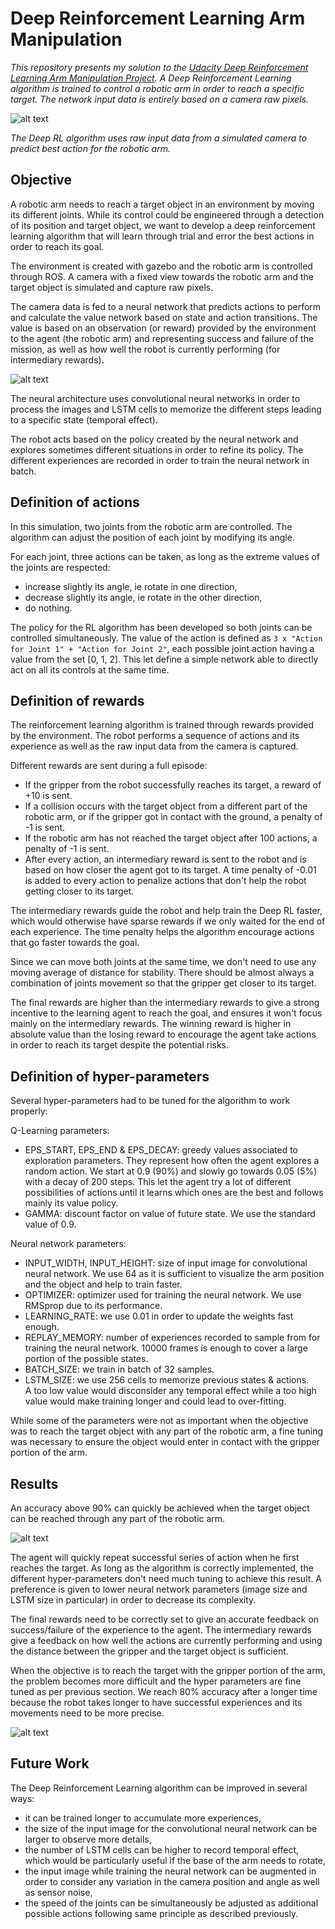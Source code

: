 # Deep Reinforcement Learning Arm Manipulation

*This repository presents my solution to the [Udacity Deep Reinforcement Learning Arm Manipulation Project](https://github.com/udacity/RoboND-DeepRL-Project). A Deep Reinforcement Learning algorithm is trained to control a robotic arm in order to reach a specific target. The network input data is entirely based on a camera raw pixels.*

![alt text](imgs/intro.jpg)

*The Deep RL algorithm uses raw input data from a simulated camera to predict best action for the robotic arm.*

## Objective

A robotic arm needs to reach a target object in an environment by moving its different joints. While its control could be engineered through a detection of its position and target object, we want to develop a deep reinforcement learning algorithm that will learn through trial and error the best actions in order to reach its goal.

The environment is created with gazebo and the robotic arm is controlled through ROS. A camera with a fixed view towards the robotic arm and the target object is simulated and capture raw pixels.

The camera data is fed to a neural network that predicts actions to perform and calculate the value network based on state and action transitions. The value is based on an observation (or reward) provided by the environment to the agent (the robotic arm) and representing success and failure of the mission, as well as how well the robot is currently performing (for intermediary rewards).

![alt text](imgs/agent_environment.png)

The neural architecture uses convolutional neural networks in order to process the images and LSTM cells to memorize the different steps leading to a specific state (temporal effect).

The robot acts based on the policy created by the neural network and explores sometimes different situations in order to refine its policy. The different experiences are recorded in order to train the neural network in batch.

## Definition of actions

In this simulation, two joints from the robotic arm are controlled. The algorithm can adjust the position of each joint by modifying its angle.

For each joint, three actions can be taken, as long as the extreme values of the joints are respected:

- increase slightly its angle, ie rotate in one direction,
- decrease slightly its angle, ie rotate in the other direction,
- do nothing.

The policy for the RL algorithm has been developed so both joints can be controlled simultaneously. The value of the action is defined as `3 x "Action for Joint 1" + "Action for Joint 2"`, each possible joint action having a value from the set [0, 1, 2]. This let define a simple network able to directly act on all its controls at the same time.

## Definition of rewards

The reinforcement learning algorithm is trained through rewards provided by the environment. The robot performs a sequence of actions and its experience as well as the raw input data from the camera is captured.

Different rewards are sent during a full episode:

- If the gripper from the robot successfully reaches its target, a reward of +10 is sent.
- If a collision occurs with the target object from a different part of the robotic arm, or if the gripper got in contact with the ground, a penalty of -1 is sent.
- If the robotic arm has not reached the target object after 100 actions, a penalty of -1 is sent.
- After every action, an intermediary reward is sent to the robot and is based on how closer the agent got to its target. A time penalty of -0.01 is added to every action to penalize actions that don't help the robot getting closer to its target.

The intermediary rewards guide the robot and help train the Deep RL faster, which would otherwise have sparse rewards if we only waited for the end of each experience. The time penalty helps the algorithm encourage actions that go faster towards the goal.

Since we can move both joints at the same time, we don't need to use any moving average of distance for stability. There should be almost always a combination of joints movement so that the gripper get closer to its target.

The final rewards are higher than the intermediary rewards to give a strong incentive to the learning agent to reach the goal, and ensures it won't focus mainly on the intermediary rewards. The winning reward is higher in absolute value than the losing reward to encourage the agent take actions in order to reach its target despite the potential risks.

## Definition of hyper-parameters

Several hyper-parameters had to be tuned for the algorithm to work properly:

Q-Learning parameters:

- EPS_START, EPS_END & EPS_DECAY: greedy values associated to exploration parameters. They represent how often the agent explores a random action. We start at 0.9 (90%) and slowly go towards 0.05 (5%) with a decay of 200 steps. This let the agent try a lot of different possibilities of actions until it learns which ones are the best and follows mainly its value policy.
- GAMMA: discount factor on value of future state. We use the standard value of 0.9.

Neural network parameters:

- INPUT_WIDTH, INPUT_HEIGHT: size of input image for convolutional neural network. We use 64 as it is sufficient to visualize the arm position and the object and help to train faster.
- OPTIMIZER: optimizer used for training the neural network. We use RMSprop due to its performance.
- LEARNING_RATE: we use 0.01 in order to update the weights fast enough.
- REPLAY_MEMORY: number of experiences recorded to sample from for training the neural network. 10000 frames is enough to cover a large portion of the possible states.
- BATCH_SIZE: we train in batch of 32 samples.
- LSTM_SIZE: we use 256 cells to memorize previous states & actions. A too low value would disconsider any temporal effect while a too high value would make training longer and could lead to over-fitting.

While some of the parameters were not as important when the objective was to reach the target object with any part of the robotic arm, a fine tuning was necessary to ensure the object would enter in contact with the gripper portion of the arm.

## Results

An accuracy above 90% can quickly be achieved when the target object can be reached through any part of the robotic arm.

![alt text](imgs/success_1.jpg)

The agent will quickly repeat successful series of action when he first reaches the target. As long as the algorithm is correctly implemented, the different hyper-parameters don't need much tuning to achieve this result. A preference is given to lower neural network parameters (image size and LSTM size in particular) in order to decrease its complexity.

The final rewards need to be correctly set to give an accurate feedback on success/failure of the experience to the agent. The intermediary rewards give a feedback on how well the actions are currently performing and using the distance between the gripper and the target object is sufficient.

When the objective is to reach the target with the gripper portion of the arm, the problem becomes more difficult and the hyper parameters are fine tuned as per previous section. We reach 80% accuracy after a longer time because the robot takes longer to have successful experiences and its movements need to be more precise.

![alt text](imgs/success_2.jpg)

## Future Work

The Deep Reinforcement Learning algorithm can be improved in several ways:

- it can be trained longer to accumulate more experiences,
- the size of the input image for the convolutional neural network can be larger to observe more details,
- the number of LSTM cells can be higher to record temporal effect, which would be particularly useful if the base of the arm needs to rotate,
- the input image while training the neural network can be augmented in order to consider any variation in the camera position and angle as well as sensor noise,
- the speed of the joints can be simultaneously be adjusted as additional possible actions following same principle as described previously.
